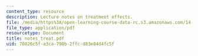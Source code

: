 ```yaml
---
content_type: resource
description: Lecture notes on treatment effects.
file: /media/https%3A/open-learning-course-data-rc.s3.amazonaws.com/14-385-nonlinear-econometric-analysis-fall-2007/70826c5fa3ca798b2ffcd83e84d4fc5f_notes_treat.pdf
file_type: application/pdf
resourcetype: Document
title: notes_treat.pdf
uid: 70826c5f-a3ca-798b-2ffc-d83e84d4fc5f
---
```

